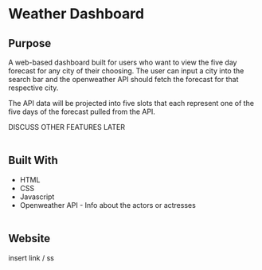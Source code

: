 # Weather Dashboard

## Purpose
A web-based dashboard built for users who want to view the five day forecast for any city of their choosing. The user can input a city into the search bar and the openweather API should fetch the forecast for that respective city.  

The API data will be projected into five slots that each represent one of the five days of the forecast pulled from the API. 

DISCUSS OTHER FEATURES LATER
<br></br>

## Built With
* HTML
* CSS
* Javascript
* Openweather API - Info about the actors or actresses
<br></br>

## Website
insert link / ss
<br></br>
<img alt="" src="">
<br></br>